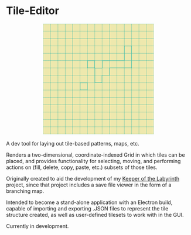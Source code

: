 # Tile-Editor
<p align="center">
  <img src="./assets/header.png" width="60%">
</p>
<p>A dev tool for laying out tile-based patterns, maps, etc.</p>

<p>Renders a two-dimensional, coordinate-indexed Grid in which tiles can be placed, and provides functionality for selecting, moving, and performing actions on (fill, delete, copy, paste, etc.) subsets of those tiles.</p>

<p>Originally created to aid the development of my <a href="https://github.com/nymphofthevales/Keeper-of-the-Labyrinth">Keeper of the Labyrinth</a> project, since that project includes a save file viewer in the form of a branching map.</p>

<p>Intended to become a stand-alone application with an Electron build, capable of importing and exporting .JSON files to represent the tile structure created, as well as user-defined tilesets to work with in the GUI.</p>

<p>Currently in development.</p>


